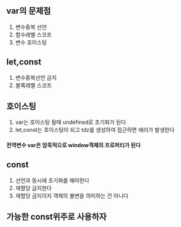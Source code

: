 ## var의 문제점

1. 변수중복 선언
2. 함수레벨 스코프
3. 변수 호이스팅

## let,const

1. 변수중복선언 금지
2. 블록레벨 스코프

## 호이스팅

1. var는 호이스팅 될때 undefined로 초기화가 된다
2. let,const는 호이스팅이 되고 tdz를 생성하여 접근하면 에러가 발생한다

#### 전역변수 var은 암묵적으로 window객체의 프로퍼티가 된다

## const

1. 선언과 동시에 초기화를 해야한다
2. 재할당 금지한다
3. 재할당 금지이지 객체의 불변을 의미하는 건 아니다

## 가능한 const위주로 사용하자

